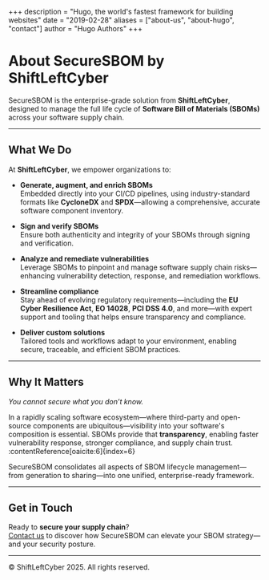 +++
description = "Hugo, the world's fastest framework for building websites"
date = "2019-02-28"
aliases = ["about-us", "about-hugo", "contact"]
author = "Hugo Authors"
+++

# About SecureSBOM by ShiftLeftCyber

SecureSBOM is the enterprise-grade solution from **ShiftLeftCyber**, designed to manage the full life cycle of **Software Bill of Materials (SBOMs)** across your software supply chain.

---

## What We Do

At **ShiftLeftCyber**, we empower organizations to:

- **Generate, augment, and enrich SBOMs**  
  Embedded directly into your CI/CD pipelines, using industry-standard formats like **CycloneDX** and **SPDX**—allowing a comprehensive, accurate software component inventory.

- **Sign and verify SBOMs**  
  Ensure both authenticity and integrity of your SBOMs through signing and verification.

- **Analyze and remediate vulnerabilities**  
  Leverage SBOMs to pinpoint and manage software supply chain risks—enhancing vulnerability detection, response, and remediation workflows.

- **Streamline compliance**  
  Stay ahead of evolving regulatory requirements—including the **EU Cyber Resilience Act**, **EO 14028**, **PCI DSS 4.0**, and more—with expert support and tooling that helps ensure transparency and compliance.

- **Deliver custom solutions**  
  Tailored tools and workflows adapt to your environment, enabling secure, traceable, and efficient SBOM practices.

---

## Why It Matters

*You cannot secure what you don’t know.*

In a rapidly scaling software ecosystem—where third-party and open-source components are ubiquitous—visibility into your software's composition is essential. SBOMs provide that **transparency**, enabling faster vulnerability response, stronger compliance, and supply chain trust. :contentReference[oaicite:6]{index=6}

SecureSBOM consolidates all aspects of SBOM lifecycle management—from generation to sharing—into one unified, enterprise-ready framework.

---

## Get in Touch

Ready to **secure your supply chain**?  
[Contact us](/contactus/) to discover how SecureSBOM can elevate your SBOM strategy—and your security posture.

---

© ShiftLeftCyber 2025. All rights reserved.
